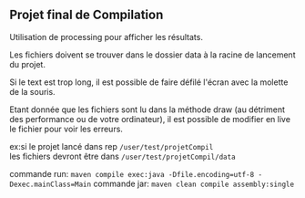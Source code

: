 ## Projet final de Compilation
Utilisation de processing pour afficher les résultats.

Les fichiers doivent se trouver dans le dossier data à la racine de lancement du projet.

Si le text est trop long, il est possible de faire défilé l'écran avec la
molette de la souris.

Etant donnée que les fichiers sont lu dans la méthode draw (au détriment des performance ou de votre ordinateur), il est 
possible de modifier en live le fichier pour voir les erreurs.

ex:si le projet lancé dans rep `/user/test/projetCompil`  
les fichiers devront être dans `/user/test/projetCompil/data`

commande run: `maven compile exec:java -Dfile.encoding=utf-8 -Dexec.mainClass=Main`
commande jar: `maven clean compile assembly:single`